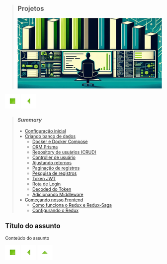 > ## Projetos
>
> ![Docker](./images/project.png)

[![Início](../imges/control/11273_control_stop_icon.png?raw=true "Início")](../README.md#jsdevguide "Início")
[![Voltar](../imges/control/11269_control_left_icon.png "Voltar")](../README.md#summary "Voltar")

> ### *Summary*
>
> - [Configuração inicial](./IniciandoUmProjeto/README.md#configuração-inicial "Configuração inicial")
> - [Criando banco de dados](./IniciandoUmProjeto/README.md#criando-banco-de-dados "Criando banco de dados")
>   - [Docker e Docker Compose](./IniciandoUmProjeto/README.md#docker-e-docker-compose "Docker e Docker Compose")
>   - [ORM Prisma](./IniciandoUmProjeto/README.md#orm-prisma "ORM Prisma")
>   - [Repository de usuários (CRUD)](./IniciandoUmProjeto/README.md#repository-de-usu%C3%A1rios-crud "Repository de usuários (CRUD)")
>   - [Controller de usuário](./IniciandoUmProjeto/README.md#controller-de-usu%C3%A1rio "Controller de usuário")
>   - [Ajustando retornos](./IniciandoUmProjeto/README.md#ajustando-retornos "Ajustando retornos")
>   - [Paginação de registros](./IniciandoUmProjeto/README.md#paginação-de-registros "Paginação de registros")
>   - [Pesquisa de registros](./IniciandoUmProjeto/README.md#pesquisa-de-registros "Pesquisa de registros")
>   - [Token JWT](./IniciandoUmProjeto/README.md#token-jwt "Token JWT")
>   - [Rota de Login](./IniciandoUmProjeto/README.md#rota-de-login "Rota de Login")
>   - [Decoded do Token](./IniciandoUmProjeto/README.md#decoded-do-token "Decoded do Token")
>   - [Adicionando Middleware](./IniciandoUmProjeto/README.md#adicionando-middleware "Adicionando Middleware")
> - [Começando nosso Frontend](./IniciandoUmProjeto/README.md#come%C3%A7ando-nosso-frontend "Começando nosso Frontend")
>   - [Como funciona o Redux e Redux-Saga](./IniciandoUmProjeto/README.md#como-funciona-o-redux-e-redux-saga "Como funciona o Redux e Redux-Saga")
>   - [Configurando o Redux](./IniciandoUmProjeto/README.md#configurando-o-redux "Configurando o Redux")

## Título do assunto

Conteúdo do assunto

[![Início](../imges/control/11273_control_stop_icon.png?raw=true "Início")](../README.md#jsdevguide "Início")
[![Voltar](../imges/control/11269_control_left_icon.png "Voltar")](../README.md#summary "Voltar")
[![Subir](../imges/control/11280_control_up_icon.png "Subir")](#summary "Subir")

